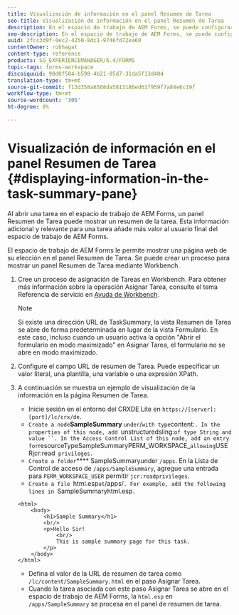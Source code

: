 ```yaml
---
title: Visualización de información en el panel Resumen de Tarea
seo-title: Visualización de información en el panel Resumen de Tarea
description: En el espacio de trabajo de AEM Forms, se puede configurar un panel Resumen de Tarea para resumir la tarea o mostrar cualquier otra página web.
seo-description: En el espacio de trabajo de AEM Forms, se puede configurar un panel Resumen de Tarea para resumir la tarea o mostrar cualquier otra página web.
uuid: 2fcc3d9f-0ec2-4250-8dc1-9746fd72ea60
contentOwner: robhagat
content-type: reference
products: SG_EXPERIENCEMANAGER/6.4/FORMS
topic-tags: forms-workspace
discoiquuid: 90d0f584-b598-4b21-85d7-31da5f13d404
translation-type: tm+mt
source-git-commit: f13d358a6508da5813186ed61f959f7a84e6c19f
workflow-type: tm+mt
source-wordcount: '305'
ht-degree: 0%

---
```



# Visualización de información en el panel Resumen de Tarea {#displaying-information-in-the-task-summary-pane}

Al abrir una tarea en el espacio de trabajo de AEM Forms, un panel Resumen de Tarea puede mostrar un resumen de la tarea. Esta información adicional y relevante para una tarea añade más valor al usuario final del espacio de trabajo de AEM Forms.

El espacio de trabajo de AEM Forms le permite mostrar una página web de su elección en el panel Resumen de Tarea. Se puede crear un proceso para mostrar un panel Resumen de Tarea mediante Workbench.

1. Cree un proceso de asignación de Tareas en Workbench. Para obtener más información sobre la operación Asignar Tarea, consulte el tema Referencia de servicio en [Ayuda de Workbench](https://help.adobe.com/en_US/AEMForms/6.1/WorkbenchHelp/).

   >[!NOTE]
   >
   >Si existe una dirección URL de TaskSummary, la vista Resumen de Tarea se abre de forma predeterminada en lugar de la vista Formulario. En este caso, incluso cuando un usuario activa la opción &quot;Abrir el formulario en modo maximizado&quot; en Asignar Tarea, el formulario no se abre en modo maximizado.

1. Configure el campo URL de resumen de Tarea. Puede especificar un valor literal, una plantilla, una variable o una expresión XPath.
1. A continuación se muestra un ejemplo de visualización de la información en la página Resumen de Tarea.

   * Inicie sesión en el entorno del CRXDE Lite en `https://[server]:[port]/lc/crx/de`.
   * `Create a node`**SampleSummary** ` under `/` with type `content:`. In the properties of this node, add `unstructuredsling:` of type String and value ``. In the Access Control List of this node, add an entry for `resourceTypeSampleSummaryPERM_WORKSPACE_` allowing `USERjcr:read` privileges.`
   * `Create a folder`**** SampleSummaryunder  `/apps`. En la Lista de Control de acceso de `/apps/SampleSummary`, agregue una entrada para `PERM_WORKSPACE_USER` permitir `jcr:readprivileges`.
   * `Create a file `html.esp` at `/apps/`. For example, add the following lines in `SampleSummaryhtml.esp`.`

   ```
   <html>
       <body>
           <h1>Sample Summary</h1>
           <br/>
           <p>Hello Sir!
               <br/>
               This is sample summary page for this task.
           </p>
       </body>
   </html>
   ```

   * Defina el valor de la URL de resumen de tarea como `/lc/content/SampleSummary.html` en el paso Asignar Tarea.
   * Cuando la tarea asociada con este paso Asignar Tarea se abre en el espacio de trabajo de AEM Forms, la `html.esp` en `/apps/SampleSummary` se procesa en el panel de resumen de tarea.
